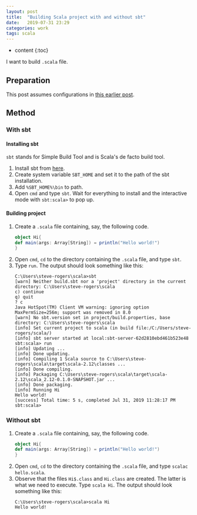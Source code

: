 ```yaml
---
layout: post
title:  "Building Scala project with and without sbt"
date:   2019-07-31 23:29
categories: work
tags: scala
---
```


* content
{:toc}

I want to build `.scala` file.



## Preparation

This post assumes configurations in [this earlier post](https://largecats.github.io/blog/2019/07/31/install-scala-on-windows/).

## Method

### With sbt

#### Installing sbt

`sbt` stands for Simple Build Tool and is Scala's de facto build tool.

1. Install sbt from [here](https://piccolo.link/sbt-1.2.8.msi).
2. Create system variable `SBT_HOME` and set it to the path of the sbt installation.
3. Add `%SBT_HOME%\bin` to path.
4. Open `cmd` and type `sbt`. Wait for everything to install and the interactive mode with `sbt:scala>` to pop up.

#### Building project

1. Create a `.scala` file containing, say, the following code.
    ```scala
    object Hi{
    def main(args: Array[String]) = println("Hello world!")
    }
    ```
2. Open `cmd`, `cd` to the directory containing the `.scala` file, and type `sbt`.
3. Type `run`. The output should look something like this:
    ```
    C:\Users\steve-rogers\scala>sbt
    [warn] Neither build.sbt nor a 'project' directory in the current directory: C:\Users\steve-rogers\scala
    c) continue
    q) quit
    ? c
    Java HotSpot(TM) Client VM warning: ignoring option MaxPermSize=256m; support was removed in 8.0
    [warn] No sbt.version set in project/build.properties, base directory: C:\Users\steve-rogers\scala
    [info] Set current project to scala (in build file:/C:/Users/steve-rogers/scala/)
    [info] sbt server started at local:sbt-server-62d2810ebd461b523e48
    sbt:scala> run
    [info] Updating ...
    [info] Done updating.
    [info] Compiling 1 Scala source to C:\Users\steve-rogers\scala\target\scala-2.12\classes ...
    [info] Done compiling.
    [info] Packaging C:\Users\steve-rogers\scala\target\scala-2.12\scala_2.12-0.1.0-SNAPSHOT.jar ...
    [info] Done packaging.
    [info] Running Hi
    Hello world!
    [success] Total time: 5 s, completed Jul 31, 2019 11:28:17 PM
    sbt:scala>
    ```

### Without sbt

1. Create a `.scala` file containing, say, the following code.
    ```scala
    object Hi{
    def main(args: Array[String]) = println("Hello world!")
    }
    ```
2. Open `cmd`, `cd` to the directory containing the `.scala` file, and type `scalac hello.scala`.
3. Observe that the files `Hi$.class` and `Hi.class` are created. The latter is what we need to execute. Type `scala Hi`. The output should look something like this:
    ```
    C:\Users\steve-rogers\scala>scala Hi
    Hello world!
    ```